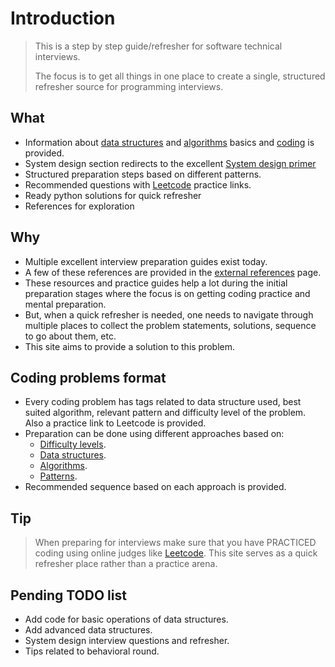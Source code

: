 # Introduction

> This is a step by step guide/refresher for software technical interviews.
>
> The focus is to get all things in one place to create a single, structured refresher source for programming interviews.

## What

- Information about [data structures](data-structures.md) and [algorithms](algorithms.md) basics and [coding](coding.md) is provided.
- System design section redirects to the excellent [System design primer](https://github.com/donnemartin/system-design-primer)
- Structured preparation steps based on different patterns.
- Recommended questions with [Leetcode](https://leetcode.com/) practice links.
- Ready python solutions for quick refresher
- References for exploration

## Why

- Multiple excellent interview preparation guides exist today.
- A few of these references are provided in the [external references](external.md) page.
- These resources and practice guides help a lot during the initial preparation stages where the focus is on getting coding practice and mental preparation.
- But, when a quick refresher is needed, one needs to navigate through multiple places to collect the problem statements, solutions, sequence to go about them, etc.
- This site aims to provide a solution to this problem.

## Coding problems format

- Every coding problem has tags related to data structure used, best suited algorithm, relevant pattern and difficulty level of the problem. Also a practice link to Leetcode is provided.
- Preparation can be done using different approaches based on:
  - [Difficulty levels](coding.md#difficulty-levels).
  - [Data structures](coding.md#data-structures).
  - [Algorithms](coding.md#algorithms).
  - [Patterns](coding.md#patterns).
- Recommended sequence based on each approach is provided.

## Tip

> When preparing for interviews make sure that you have PRACTICED coding using online judges like [Leetcode](https://leetcode.com/).
> This site serves as a quick refresher place rather than a practice arena.

## Pending TODO list

- Add code for basic operations of data structures.
- Add advanced data structures.
- System design interview questions and refresher.
- Tips related to behavioral round.
